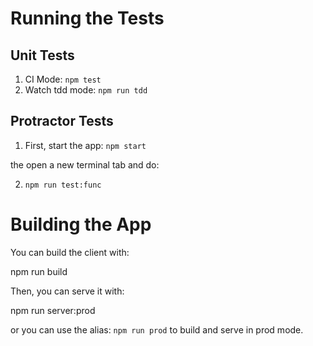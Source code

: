 # Running the Tests

## Unit Tests

1. CI Mode: `npm test`
2. Watch tdd mode: `npm run tdd`

## Protractor Tests

1. First, start the app: `npm start`

  the open a new terminal tab and do:

2. `npm run test:func`

# Building the App

You can build the client with:

  npm run build

Then, you can serve it with:

  npm run server:prod

or you can use the alias: `npm run prod` to build and serve in prod mode.
